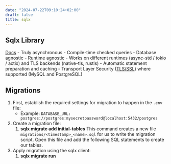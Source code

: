 ```yaml
---
date: "2024-07-22T09:10:24+02:00"
draft: false
title: sqlx
---
```


## Sqlx Library

[Docs](https://github.com/launchbadge/sqlx) - Truly asynchronous -
Compile-time checked queries - Database agnostic - Runtime agnostic -
Works on different runtimes (async-std / tokio / actix) and TLS backends
(native-tls, rustls) - Automatic statement preparation and caching -
Transport Layer Security ([TLS/SSL](/protocols/TLS_SSL))
where supported (MySQL and PostgreSQL)

## Migrations

1.  First, establish the required settings for migration to happen in
    the `.env` file:
    -   Example:
        `DATABASE_URL: postgres://postgres:mysecretpassword@localhost:5432/postgres`
2.  Create a migration file:
    1.  **sqlx migrate add initial-tables** This command creates a new
        file `migrations/<timestamp>_<name>.sql` for us to write the
        migration script. Open this file and add the following SQL
        statements to create our tables.
3.  Apply migration using the sqlx client:
    1.  **sqlx migrate run**
